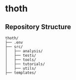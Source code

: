 # thoth

## Repository Structure

```
thoth/
├── .env
├── src/
│   ├── analysis/
│   ├── tests/
│   ├── tools/
│   ├── tutorials/
│   ├── utils/
├── templates/
```

